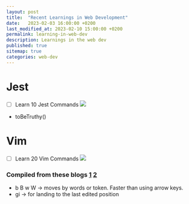 ```yaml
---
layout: post
title:  "Recent Learnings in Web Development"
date:   2023-02-03 16:00:00 +0200
last_modified_at: 2023-02-10 15:00:00 +0200
permalink: learning-in-web-dev
description: Learnings in the web dev
published: true
sitemap: true
categories: web-dev  
---
```


# Jest
- [ ] Learn 10 Jest Commands
![](https://geps.dev/progress/10)

- toBeTruthy()

# Vim
- [ ] Learn 20 Vim Commands
![](https://geps.dev/progress/5)

### Compiled from these blogs [1](https://scaron.info/blog/vim-keyboard-shortcuts.html) [2](https://stevelosh.com/blog/2010/09/coming-home-to-vim/) 
- b B w W -> moves by words or token. Faster than using arrow keys. 
- gi -> for landing to the last edited position
